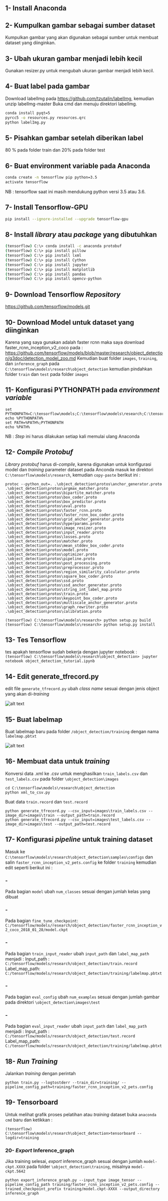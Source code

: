 ## 1- Install Anaconda

## 2- Kumpulkan gambar sebagai sumber dataset
Kumpulkan gambar yang akan digunakan sebagai sumber untuk membuat dataset yang diinginkan.

## 3- Ubah ukuran gambar menjadi lebih kecil
Gunakan resizer.py untuk mengubah ukuran gambar menjadi lebih kecil.

## 4- Buat label pada gambar
Download labelImg pada https://github.com/tzutalin/labelImg, kemudian unzip labelImg-master
Buka cmd dan menuju direktori labelImg.

```bash
conda install pyqt=5 
pyrcc5 -o resources.py resources.qrc
python labelImg.py
```

## 5- Pisahkan gambar setelah diberikan label
80 % pada folder train dan 20% pada folder test

## 6- Buat environment variable pada Anaconda

```bash
conda create -n tensorflow pip python=3.5 
activate tensorflow 
```
NB : tensorflow saat ini masih mendukung python versi 3.5 atau 3.6.

## 7- Install Tensorflow-GPU
```bash
pip install --ignore-installed --upgrade tensorflow-gpu
```

## 8- Install *library* atau *package* yang dibutuhkan

```bash
(tensorflow) C:\> conda install -c anaconda protobuf 
(tensorflow) C:\> pip install pillow 
(tensorflow) C:\> pip install lxml 
(tensorflow) C:\> pip install Cython 
(tensorflow) C:\> pip install jupyter 
(tensorflow) C:\> pip install matplotlib 
(tensorflow) C:\> pip install pandas 
(tensorflow) C:\> pip install opencv-python 
```

## 9- Download Tensorflow *Repository*
https://github.com/tensorflow/models.git

## 10- Download Model untuk dataset yang diinginkan
Karena yang saya gunakan adalah faster rcnn maka saya download faster_rcnn_inception_v2_coco pada :
https://github.com/tensorflow/models/blob/master/research/object_detection/g3doc/detection_model_zoo.md
Kemudian buat folder `images`, `training`, dan `inference_graph` pada `C:\tensorflow\models\research\object_detection`
kemudian pindahkan folder `train` dan `test` pada folder `images`

## 11- Konfigurasi PYTHONPATH pada *environment variable*

```
set PYTHONPATH=C:\tensorflow\models;C:\tensorflow\models\research;C:\tensorflow\models\research\slim
echo %PYTHONPATH%
set PATH=%PATH%;PYTHONPATH
echo %PATH%
```
NB : *Step* ini harus dilakukan setiap kali memulai ulang Anaconda

## 12- *Compile Protobuf*
*Library protobuf* harus di-*compile*, karena digunakan untuk konfigurasi model dan *training* parameter dataset
pada Anconda masuk ke direktori `C:\tensorflow\models\research`, kemudian `copy-paste` berikut ini :

```
protoc --python_out=. .\object_detection\protos\anchor_generator.proto .\object_detection\protos\argmax_matcher.proto .\object_detection\protos\bipartite_matcher.proto .\object_detection\protos\box_coder.proto .\object_detection\protos\box_predictor.proto .\object_detection\protos\eval.proto .\object_detection\protos\faster_rcnn.proto .\object_detection\protos\faster_rcnn_box_coder.proto .\object_detection\protos\grid_anchor_generator.proto .\object_detection\protos\hyperparams.proto .\object_detection\protos\image_resizer.proto .\object_detection\protos\input_reader.proto .\object_detection\protos\losses.proto .\object_detection\protos\matcher.proto .\object_detection\protos\mean_stddev_box_coder.proto .\object_detection\protos\model.proto .\object_detection\protos\optimizer.proto .\object_detection\protos\pipeline.proto .\object_detection\protos\post_processing.proto .\object_detection\protos\preprocessor.proto .\object_detection\protos\region_similarity_calculator.proto .\object_detection\protos\square_box_coder.proto .\object_detection\protos\ssd.proto .\object_detection\protos\ssd_anchor_generator.proto .\object_detection\protos\string_int_label_map.proto .\object_detection\protos\train.proto .\object_detection\protos\keypoint_box_coder.proto .\object_detection\protos\multiscale_anchor_generator.proto .\object_detection\protos\graph_rewriter.proto .\object_detection\protos\calibration.proto
```
```
(tensorflow) C:\tensorflow\models\research> python setup.py build
(tensorflow) C:\tensorflow\models\research> python setup.py install
```

## 13- Tes Tensorflow
tes apakah tensorflow sudah bekerja dengan jupyter notebook : `(tensorflow) C:\tensorflow\models\research\object_detection> jupyter notebook object_detection_tutorial.ipynb`

## 14- Edit generate_tfrecord.py
edit file `generate_tfrecord.py` ubah *class name* sesuai dengan jenis object yang akan di-*training*

![alt text](https://github.com/miqdadmq/Pelatihan-Dataset-Faster-RCNN/blob/master/Pic/tfrecord.PNG)
 

## 15- Buat labelmap
Buat labelmap baru pada folder `/object_detection/training` dengan nama `labelmap.pbtxt`

![alt text](https://github.com/miqdadmq/Pelatihan-Dataset-Faster-RCNN/blob/master/Pic/labelmap.PNG)

## 16- Membuat data untuk *training*
Konversi data .xml ke .csv untuk menghasilkan `train_labels.csv` dan `test_labels.csv` pada folder `\object_detection\images`

```
cd C:\tensorflow\models\research\object_detection
python xml_to_csv.py
```

Buat data `train.record` dan `test.record`

```
python generate_tfrecord.py --csv_input=images\train_labels.csv --image_dir=images\train --output_path=train.record
python generate_tfrecord.py --csv_input=images\test_labels.csv --image_dir=images\test --output_path=test.record
```

## 17- Konfigurasi *pipeline* untuk training dataset
Masuk ke `C:\tensorflow\models\research\object_detection\samples\configs` dan salin `faster_rcnn_inception_v2_pets.config` ke folder `training` kemudian edit seperti berikut ini :

### -
Pada bagian `model` ubah `num_classes` sesuai dengan jumlah kelas yang dibuat

### - 
Pada bagian `fine_tune_checkpoint`:
`C:/tensorflow/models/research/object_detection/faster_rcnn_inception_v2_coco_2018_01_28/model.ckpt`

### -
Pada bagian `train_input_reader` ubah `input_path` dan `label_map_path` menjadi :
Input_path : `C:/tensorflow/models/research/object_detection/train.record`
Label_map_path: `C:/tensorflow/models/research/object_detection/training/labelmap.pbtxt`

### -
Pada bagian `eval_config` ubah `num_examples` sesuai dengan jumlah gambar pada direktori `\object_detection\images\test`

### -
Pada bagian `eval_input_reader` ubah `input_path` dan `label_map_path` menjadi :
Input_path : `C:/tensorflow/models/research/object_detection/test.record`
Label_map_path: `C:/tensorflow/models/research/object_detection/training/labelmap.pbtxt`

## 18- *Run Training*
Jalankan *training* dengan perintah
```
python train.py --logtostderr --train_dir=training/ --pipeline_config_path=training/faster_rcnn_inception_v2_pets.config
```

## 19- Tensorboard
Untuk melihat grafik proses pelatihan atau *training* dataset buka `anaconda cmd` baru dan ketikkan :
```
(tensorflow) C:\tensorflow\models\research\object_detection>tensorboard --logdir=training
```

### 20- *Export* Inference_graph
Jika training selesai, *export* inference_graph sesuai dengan jumlah `model-ckpt.XXXX` pada folder `\object_detection\training`, misalnya `model-ckpt.5642` 
```
python export_inference_graph.py --input_type image_tensor --pipeline_config_path training/faster_rcnn_inception_v2_pets.config --trained_checkpoint_prefix training/model.ckpt-XXXX --output_directory inference_graph
```

